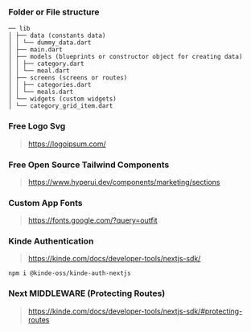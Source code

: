 ### Folder or File structure

```
── lib
│ ├── data (constants data)
│ │ └── dummy_data.dart
│ ├── main.dart
│ ├── models (blueprints or constructor object for creating data)
│ │ ├── category.dart
│ │ └── meal.dart
│ ├── screens (screens or routes)
│ │ ├── categories.dart
│ │ └── meals.dart
│ └── widgets (custom widgets)
│ └── category_grid_item.dart
```

### Free Logo Svg

> https://logoipsum.com/

### Free Open Source Tailwind Components

> https://www.hyperui.dev/components/marketing/sections

### Custom App Fonts

> https://fonts.google.com/?query=outfit

### Kinde Authentication

> https://kinde.com/docs/developer-tools/nextjs-sdk/

```
npm i @kinde-oss/kinde-auth-nextjs
```

### Next MIDDLEWARE (Protecting Routes)

> https://kinde.com/docs/developer-tools/nextjs-sdk/#protecting-routes
